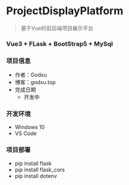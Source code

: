 # ProjectDisplayPlatform
> 基于Vue的前后端项目展示平台

### Vue3 + FLask + BootStrap5 + MySql

### 项目信息

- 作者：Godxu
- 博客：godxu.top
- 完成日期
    - 开发中

### 开发环境

- Windows 10
- VS Code

### 项目部署

- pip install flask
- pip install flask_cors
- pip install dotenv